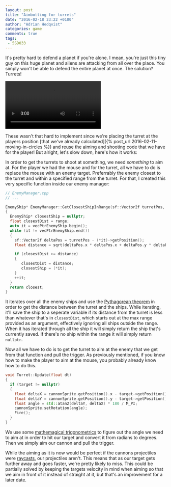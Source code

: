 ```yaml
---
layout: post
title: "Aimbotting for turrets"
date: "2016-02-18 23:22 +0100"
author: "Adrian Hedqvist"
categories: game
comments: true
tags:
 - 5SD033
---
```


It's pretty hard to defend a planet if you're alone. I mean, you're just this tiny guy on this huge planet and aliens are attacking from all over the place. You simply won't be able to defend the entire planet at once. The solution? Turrets!

<video autoplay loop>
  <source src="https://λ.pw/evQ.mp4" type="video/mp4">
</video>

These wasn't that hard to implement since we're placing the turret at the players position [that we've already calculated]({% post_url 2016-02-11-moving-in-circles %}) and reuse the aiming and shooting code that we have for the player! But alright, let's slow down, here's how it works:

In order to get the turrets to shoot at something, we need _something_ to aim at. For the player we had the mouse and for the turret, all we have to do is replace the mouse with an enemy target. Preferrably the enemy closest to the turret and within a specified range from the turret. For that, I created this very specific function inside our enemy manager:

```cpp
// EnemyManager.cpp
// ...

EnemyShip* EnemyManager::GetClosestShipInRange(sf::Vector2f turretPos, float range)
{
  EnemyShip* closestShip = nullptr;
  float closestDist = range;
  auto it = vecPtrEnemyShip.begin();
  while (it != vecPtrEnemyShip.end())
  {
    sf::Vector2f deltaPos = turretPos - (*it)->getPosition();
    float distance = sqrt(deltaPos.x * deltaPos.x + deltaPos.y * deltaPos.y);

    if (closestDist >= distance)
    {
       closestDist = distance;
       closestShip = (*it);
    }
    ++it;
  }
  return closest;
}
```

It iterates over all the enemy ships and use the [Pythagorean theorem](https://en.wikipedia.org/wiki/Pythagorean_theorem) in order to get the distance between the turret and the ships. While iterating, it'll save the ship to a seperate variable if its distance from the turret is less than whatever that's in `closestDist`, which starts out at the max range provided as an argument, effectively ignoring all ships outside the range. When it has iterated through all the ship it will simply return the ship that's currently saved. If there's no ship within the range it will simply return `nullptr`.

Now all we have to do is to get the turret to aim at the enemy that we get from that function and pull the trigger. As previously mentioned, if you know how to make the player to aim at the mouse, you probably already know how to do this.

```cpp
void Turret::Update(float dt)
{
  if (target != nullptr)
  {
    float deltaX = cannonSprite.getPosition().x - target->getPosition().x;
    float deltaY = cannonSprite.getPosition().y - target->getPosition().y;
    float angle = std::atan2(deltaY, deltaX) * 180 / M_PI;
    cannonSprite.setRotation(angle);
    Fire();
  }
}
```

We use some [mathemagical trigonometrics](https://en.wikipedia.org/wiki/Atan2) to figure out the angle we need to aim at in order to hit our target and convert it from radians to degrees. Then we simply aim our cannon and pull the trigger.

While the aiming as it is now would be perfect if the cannons projectiles were [raycasts](https://en.wikipedia.org/wiki/Ray_casting), our projectiles aren't. This means that as our target gets further away and goes faster, we're pretty likely to miss. This could be partially solved by keeping the targets velocity in mind when aiming so that we aim in front of it instead of straight at it, but that's an improvement for a later date.

